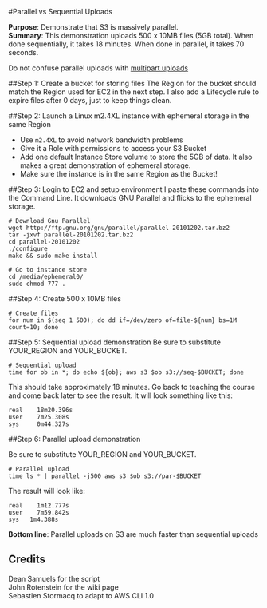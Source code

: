 #Parallel vs Sequential Uploads

**Purpose**: Demonstrate that S3 is massively parallel.   
**Summary**: This demonstration uploads 500 x 10MB files (5GB total). When done sequentially, it takes 18 minutes. When done in parallel, it takes 70 seconds.

Do not confuse parallel uploads with [multipart uploads](http://docs.aws.amazon.com/AmazonS3/latest/dev/mpuoverview.html)

##Step 1: Create a bucket for storing files
The Region for the bucket should match the Region used for EC2 in the next step. I also add a Lifecycle rule to expire files after 0 days, just to keep things clean.

##Step 2: Launch a Linux m2.4XL instance with ephemeral storage in the same Region
- Use ``m2.4XL`` to avoid network bandwidth problems
- Give it a Role with permissions to access your S3 Bucket
- Add one default Instance Store volume to store the 5GB of data. It also makes a great demonstration of ephemeral storage.
- Make sure the instance is in the same Region as the Bucket!

##Step 3: Login to EC2 and setup environment
I paste these commands into the Command Line. It downloads GNU Parallel and flicks to the ephemeral storage.

```
# Download Gnu Parallel
wget http://ftp.gnu.org/gnu/parallel/parallel-20101202.tar.bz2
tar -jxvf parallel-20101202.tar.bz2
cd parallel-20101202
./configure
make && sudo make install

# Go to instance store
cd /media/ephemeral0/
sudo chmod 777 .
```
##Step 4: Create 500 x 10MB files
```
# Create files
for num in $(seq 1 500); do dd if=/dev/zero of=file-${num} bs=1M count=10; done
```

##Step 5: Sequential upload demonstration
Be sure to substitute YOUR_REGION and YOUR_BUCKET.
```
# Sequential upload
time for ob in *; do echo ${ob}; aws s3 $ob s3://seq-$BUCKET; done
````

This should take approximately 18 minutes. Go back to teaching the course and come back later to see the result. It will look something like this:

```
real	18m20.396s
user	7m25.308s
sys		0m44.327s
```

##Step 6: Parallel upload demonstration

Be sure to substitute YOUR_REGION and YOUR_BUCKET.
```
# Parallel upload
time ls * | parallel -j500 aws s3 $ob s3://par-$BUCKET 
```
The result will look like:
```
real	1m12.777s
user	7m59.842s
sys	  1m4.388s
```

**Bottom line**: Parallel uploads on S3 are much faster than sequential uploads

## Credits

Dean Samuels for the script   
John Rotenstein for the wiki page   
Sebastien Stormacq to adapt to AWS CLI 1.0
